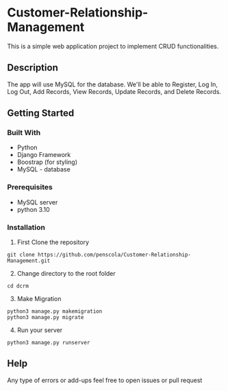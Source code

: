 # Customer-Relationship-Management
This is a simple web application project to implement CRUD functionalities.
<br>
## Description
The app will use MySQL for the database.  We'll be able to Register, Log In, Log Out, Add Records, View Records, Update Records, and Delete Records. 

## Getting Started 
### Built With
- Python
- Django Framework
- Boostrap (for styling)
- MySQL - database

### Prerequisites
- MySQL server
- python 3.10

### Installation
1. First Clone the repository
```commandline
git clone https://github.com/penscola/Customer-Relationship-Management.git
```
2. Change directory to the root folder
```commandline
cd dcrm
```
3. Make Migration
```commandline
python3 manage.py makemigration
python3 manage.py migrate
```
4. Run your server
```commandline
python3 manage.py runserver
```
## Help
Any type of errors or add-ups feel free to open issues or pull request

